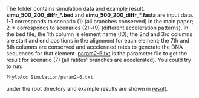 The folder contains simulation data and example result. **simu_500_200_diffr_\*.bed** and **simu_500_200_diffr_\*.fasta** are input data. 1-1 corresponds to scenario (1) (all branches conserved) in the main paper; 2-* corresponds to scenarios (2)~(9) (different acceleration patterns). In the bed file, the 1th column is element name (ID); the 2nd and 3rd columns are start and end positions in the alignment for each element; the 7th and 8th columns are conserved and accelerated rates to generate the DNA sequences for that element. [param2-6.txt](https://github.com/xyz111131/PhyloAcc/tree/master/Simulation/param2-6.txt) is the parameter file to get the result for scenario (7) (all ratites' branches are accelerated). You could try to run: 
```bash
PhyloAcc Simulation/param2-6.txt
```
under the root directory and example results are shown in [result](https://github.com/xyz111131/PhyloAcc/tree/master/Simulation/result). 
